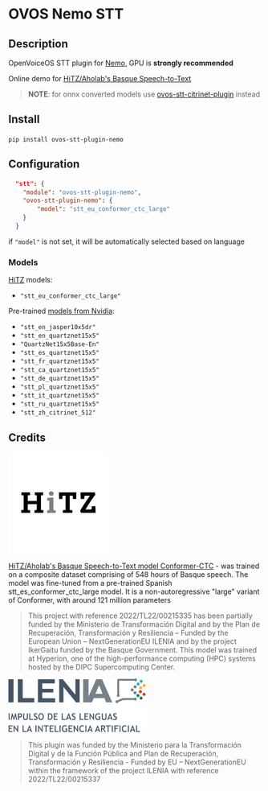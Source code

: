 # OVOS Nemo STT


## Description

OpenVoiceOS STT plugin for [Nemo](https://docs.nvidia.com/nemo-framework/user-guide/latest/nemotoolkit/asr/models.html), GPU is **strongly recommended**

Online demo for [HiTZ/Aholab's Basque Speech-to-Text](https://huggingface.co/spaces/HiTZ/Demo_Basque_ASR)

> **NOTE**: for onnx converted models use [ovos-stt-citrinet-plugin](https://github.com/OpenVoiceOS/ovos-stt-plugin-citrinet) instead

## Install

`pip install ovos-stt-plugin-nemo`

## Configuration

```json
  "stt": {
    "module": "ovos-stt-plugin-nemo",
    "ovos-stt-plugin-nemo": {
        "model": "stt_eu_conformer_ctc_large"
    }
  }
```
if `"model"` is not set, it will be automatically selected based on language

### Models

[HiTZ](https://huggingface.co/HiTZ) models:
- `"stt_eu_conformer_ctc_large"`

Pre-trained [models from Nvidia](https://ngc.nvidia.com/catalog/models/nvidia:nemospeechmodels):
- `"stt_en_jasper10x5dr"`
- `"stt_en_quartznet15x5"`
- `"QuartzNet15x5Base-En"`
- `"stt_es_quartznet15x5"`
- `"stt_fr_quartznet15x5"`
- `"stt_ca_quartznet15x5"`
- `"stt_de_quartznet15x5"`
- `"stt_pl_quartznet15x5"`
- `"stt_it_quartznet15x5"`
- `"stt_ru_quartznet15x5"`
- `"stt_zh_citrinet_512"`


## Credits
![img_1.png](img_1.png)

[HiTZ/Aholab's Basque Speech-to-Text model Conformer-CTC](https://huggingface.co/HiTZ/stt_eu_conformer_ctc_large) - was trained on a composite dataset comprising of 548 hours of Basque speech. The model was fine-tuned from a pre-trained Spanish stt_es_conformer_ctc_large model. It is a non-autoregressive "large" variant of Conformer, with around 121 million parameters

> This project with reference 2022/TL22/00215335 has been partially funded by the Ministerio de Transformación Digital and by the Plan de Recuperación, Transformación y Resiliencia – Funded by the European Union – NextGenerationEU ILENIA and by the project IkerGaitu funded by the Basque Government. This model was trained at Hyperion, one of the high-performance computing (HPC) systems hosted by the DIPC Supercomputing Center.

![img.png](img.png)
> This plugin was funded by the Ministerio para la Transformación Digital y de la Función Pública and Plan de Recuperación, Transformación y Resiliencia - Funded by EU – NextGenerationEU within the framework of the project ILENIA with reference 2022/TL22/00215337
